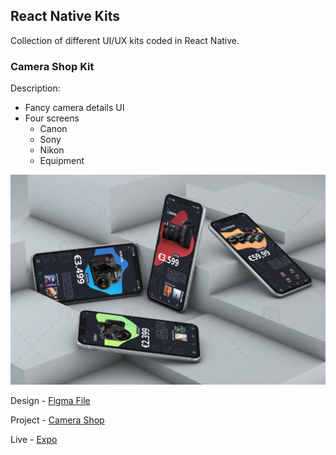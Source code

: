 ## React Native Kits

Collection of different UI/UX kits coded in React Native.

### Camera Shop Kit

Description:

- Fancy camera details UI
- Four screens
  - Canon
  - Sony
  - Nikon
  - Equipment

![Camera Shop](./screenshots/camerashop.png)

Design - [Figma File](<https://www.figma.com/file/hVQ4i3L7NskFsT485OkreI/Camera-shop-(Community)?node-id=0%3A1>)

Project - [Camera Shop](./camera-shop)

Live - [Expo](https://expo.dev/@tidbit/camera-shop)
